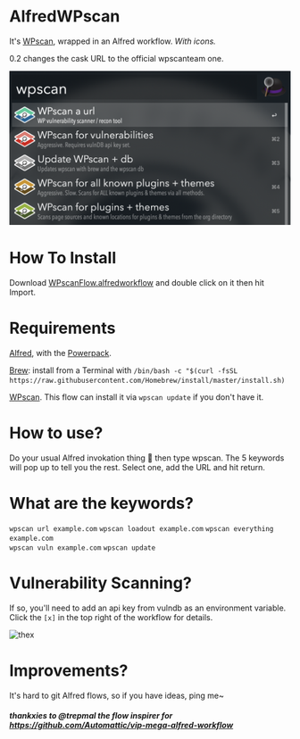 # AlfredWPscan
It's [WPscan](https://wpscan.org/), wrapped in an Alfred workflow. *With icons.*

0.2 changes the cask URL to the official wpscanteam one.

![alfredwpscanflow](https://github.com/itsTallulah/AlfredWPscan/blob/master/alfredwpscanflow.png)

# How To Install
Download [WPscanFlow.alfredworkflow](https://github.com/itsTallulah/AlfredWPscan/raw/master/WPscanFlow.alfredworkflow) and double click on it then hit Import.

# Requirements
[Alfred](https://www.alfredapp.com/), with the [Powerpack](https://www.alfredapp.com/shop/).

[Brew](https://brew.sh/): install from a Terminal with `/bin/bash -c "$(curl -fsSL https://raw.githubusercontent.com/Homebrew/install/master/install.sh)`

[WPscan](https://wpscan.org/). This flow can install it via `wpscan update` if you don't have it.

# How to use?
Do your usual Alfred invokation thing 🎩 then type wpscan. The 5 keywords will pop up to tell you the rest. Select one, add the URL and hit return.

# What are the keywords?
`wpscan url example.com` 
`wpscan loadout example.com` 
`wpscan everything example.com`  
`wpscan vuln example.com` 
`wpscan update` 

# Vulnerability Scanning?
If so, you'll need to add an api key from vulndb as an environment variable. Click the `[x]` in the top right of the workflow for details.

![thex](https://github.com/Automattic/vip-mega-alfred-workflow/raw/master/readme-images/settings.png)

# Improvements?
It's hard to git Alfred flows, so if you have ideas, ping me~

##### thankxies to @trepmal the flow inspirer for https://github.com/Automattic/vip-mega-alfred-workflow
